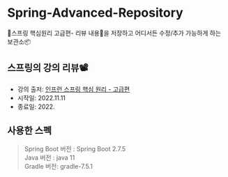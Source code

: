 # Spring-Advanced-Repository
🍃스프링 핵심원리 고급편- 리뷰 내용📝을 저장하고 어디서든 수정/추가 가능하게 하는 보관소📦


## 스프링의 강의 리뷰📽
- 강의 출저: [인프런 스프링 핵심 원리 - 고급편](https://www.inflearn.com/course/%EC%8A%A4%ED%94%84%EB%A7%81-%ED%95%B5%EC%8B%AC-%EC%9B%90%EB%A6%AC-%EA%B3%A0%EA%B8%89%ED%8E%B8/dashboard)
- 시작일: 2022.11.11
- 종료일: 2022.

## 사용한 스펙

> Spring Boot 버전 : Spring Boot 2.7.5  
> Java 버전 : java 11    
> Gradle 버전: gradle-7.5.1